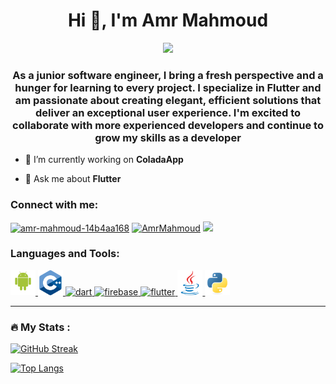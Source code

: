 <h1 align="center">Hi 👋, I'm Amr Mahmoud</h1>
<div id="header" align="center">
  <img src="https://media.giphy.com/media/1C8bHHJturSx2/giphy.gif" width="300"/>
</div>

<h3 align="center">As a junior software engineer, I bring a fresh perspective and a hunger for learning to every project. I specialize in Flutter and am passionate about creating elegant, efficient solutions that deliver an exceptional user experience. I'm excited to collaborate with more experienced developers and continue to grow my skills as a developer</h3>

- 🔭 I’m currently working on **ColadaApp**

- 💬 Ask me about **Flutter**

<h3 align="left">Connect with me:</h3>

<p>
  <a href="https://linkedin.com/in/amr-mahmoud-14b4aa168" target="_blank"><img src="https://img.shields.io/badge/LinkedIn-0077B5?style=for-the-badge&logo=linkedin&logoColor=white" alt="amr-mahmoud-14b4aa168"/></a> 
  <a href="mailto:3mrma7moud69@gmail.com" target="_blank"><img src="https://img.shields.io/badge/Gmail-D14836?style=for-the-badge&logo=gmail&logoColor=white" alt="AmrMahmoud"/></a> 
  <a href="https://fb.com/amr.mahmoud692" target="_blank"><img src="https://img.shields.io/badge/Facebook-0077B5?style=for-the-badge&logo=facebook&logoColor=white" /></a>    

</p>  


<h3 align="left">Languages and Tools:</h3>
<p align="left"> <a href="https://developer.android.com" target="_blank" rel="noreferrer"> <img src="https://raw.githubusercontent.com/devicons/devicon/master/icons/android/android-original-wordmark.svg" alt="android" width="40" height="40"/> </a> <a href="https://www.w3schools.com/cpp/" target="_blank" rel="noreferrer"> <img src="https://raw.githubusercontent.com/devicons/devicon/master/icons/cplusplus/cplusplus-original.svg" alt="cplusplus" width="40" height="40"/> </a> <a href="https://dart.dev" target="_blank" rel="noreferrer"> <img src="https://www.vectorlogo.zone/logos/dartlang/dartlang-icon.svg" alt="dart" width="40" height="40"/> </a> <a href="https://firebase.google.com/" target="_blank" rel="noreferrer"> <img src="https://www.vectorlogo.zone/logos/firebase/firebase-icon.svg" alt="firebase" width="40" height="40"/> </a> <a href="https://flutter.dev" target="_blank" rel="noreferrer"> <img src="https://www.vectorlogo.zone/logos/flutterio/flutterio-icon.svg" alt="flutter" width="40" height="40"/> </a> <a href="https://www.java.com" target="_blank" rel="noreferrer"> <img src="https://raw.githubusercontent.com/devicons/devicon/master/icons/java/java-original.svg" alt="java" width="40" height="40"/> </a> <a href="https://www.python.org" target="_blank" rel="noreferrer"> <img src="https://raw.githubusercontent.com/devicons/devicon/master/icons/python/python-original.svg" alt="python" width="40" height="40"/> </a> </p>

---

### :fire: My Stats :
[![GitHub Streak](http://github-readme-streak-stats.herokuapp.com?user=Amrmahmoud333&theme=dark&background=000000)](https://git.io/streak-stats)

[![Top Langs](https://github-readme-stats.vercel.app/api/top-langs/?username=Amrmahmoud333&layout=compact&theme=vision-friendly-dark)](https://github.com/anuraghazra/github-readme-stats)
